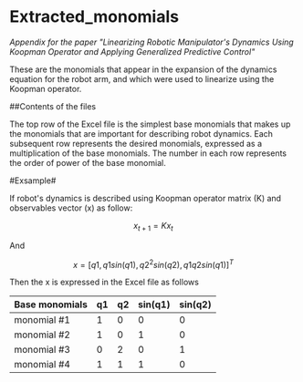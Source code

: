 # Extracted_monomials
_Appendix for the paper "Linearizing Robotic Manipulator's Dynamics Using Koopman Operator and Applying Generalized Predictive Control"_

These are the monomials that appear in the expansion of the dynamics equation for the robot arm, and which were used to linearize using the Koopman operator.

##Contents of the files

The top row of the Excel file is the simplest base monomials that makes up the monomials that are important for describing robot dynamics. Each subsequent row represents the desired monomials, expressed as a multiplication of the base monomials. The number in each row represents the order of power of the base monomial.

#Exsample#

If robot's dynamics is described using Koopman operator matrix (K) and observables vector (x) as follow:

$$x_{t+1} = K x_{t}$$

And 

$$x = [ q1,  q1sin(q1),  q2^{2}sin(q2),  q1q2sin(q1) ]^{T}$$

Then the x is expressed in the Excel file as follows

| Base monomials | q1  | q2  | sin(q1) | sin(q2) | 
| -------------- | --- | --- | ------- | -------------- | 
| monomial #1    | 1   | 0   | 0       | 0              | 
| monomial #2    | 1   | 0   | 1       | 0              | 
| monomial #3    | 0   | 2   | 0       | 1              | 
| monomial #4    | 1   | 1   | 1       | 0              | 
